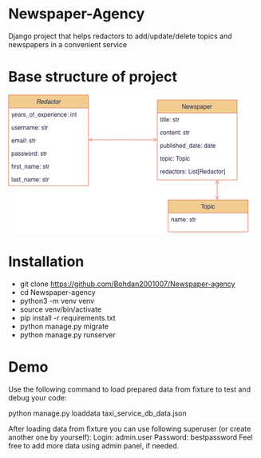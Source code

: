 # Newspaper-Agency
Django project that helps redactors to add/update/delete topics and newspapers in a convenient service
# Base structure of project 
![Base structure](https://github.com/Bohdan2001007/Newspaper-agency/blob/main/drawio.png)
# Installation
- git clone https://github.com/Bohdan2001007/Newspaper-agency
- cd Newspaper-agency
- python3 -m venv venv
- source venv/bin/activate
- pip install -r requirements.txt
- python manage.py migrate
- python manage.py runserver
# Demo
Use the following command to load prepared data from fixture to test and debug your code:

python manage.py loaddata taxi_service_db_data.json

After loading data from fixture you can use following superuser (or create another one by yourself):
Login: admin.user
Password: bestpassword
Feel free to add more data using admin panel, if needed.
